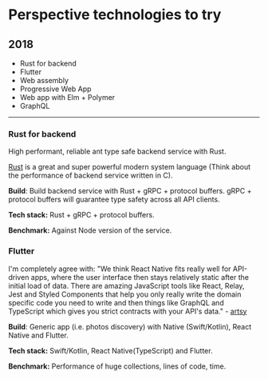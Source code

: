 # Perspective technologies to try

## 2018
  - Rust for backend
  - Flutter
  - Web assembly
  - Progressive Web App
  - Web app with Elm + Polymer
  - GraphQL
  
------------------
### Rust for backend

High performant, reliable ant type safe backend service with Rust.

[Rust](https://www.rust-lang.org/en-US/) is a great and super powerful modern system language 
(Think about the performance of backend service written in C).

**Build**: Build backend service with Rust + gRPC + protocol buffers. 
gRPC + protocol buffers will guarantee type safety across all API clients. 

**Tech stack:**  Rust +  gRPC + protocol buffers.

**Benchmark:** Against Node version of the service.

### Flutter

I'm completely agree with: "We think React Native fits really well for API-driven apps, where the user interface then stays relatively static after the initial load of data. There are amazing JavaScript tools like React, Relay, Jest and Styled Components that help you only really write the domain specific code you need to write and then things like GraphQL and TypeScript which gives you strict contracts with your API's data." - [artsy](http://artsy.github.io/series/react-native-at-artsy/)

**Build**: Generic app (i.e. photos discovery) with Native (Swift/Kotlin), React Native and Flutter.

**Tech stack:** Swift/Kotlin, React Native(TypeScript) and Flutter.

**Benchmark:** Performance of huge collections, lines of code, time.
